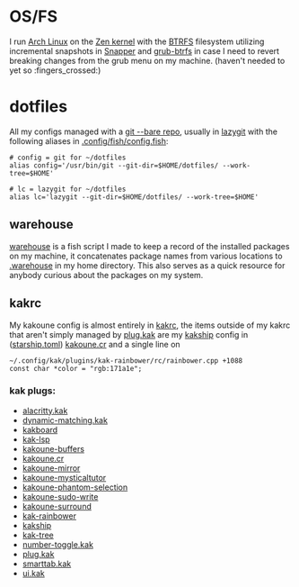 # OS/FS
I run [Arch Linux](https://wiki.archlinux.org/title/Arch_Linux) on the [Zen kernel](https://wiki.archlinux.org/title/Kernel) with the [BTRFS](https://www.wikiwand.com/en/Btrfs#/Features) filesystem utilizing incremental snapshots in [Snapper](https://www.wikiwand.com/en/Btrfs#/Features) and [grub-btrfs](https://github.com/Antynea/grub-btrfs) in case I need to revert breaking changes from the grub menu on my machine. (haven't needed to yet so :fingers_crossed:)

# dotfiles
All my configs managed with a [git --bare repo](https://www.atlassian.com/git/tutorials/dotfiles), usually in [lazygit](https://github.com/jesseduffield/lazygit) with the following aliases in [.config/fish/config.fish](https://github.com/JacobTravers/dotfiles/blob/main/.config/fish/config.fish#L148): 

```
# config = git for ~/dotfiles
alias config='/usr/bin/git --git-dir=$HOME/dotfiles/ --work-tree=$HOME'

# lc = lazygit for ~/dotfiles
alias lc='lazygit --git-dir=$HOME/dotfiles/ --work-tree=$HOME'
```

## warehouse
[warehouse](https://github.com/JacobTravers/dotfiles/blob/main/.config/fish/functions/warehouse.fish) is a fish script I made to keep a record of the installed packages on my machine, it concatenates package names from various locations to [.warehouse](https://github.com/JacobTravers/dotfiles/blob/main/.warehouse) in my home directory. This also serves as a quick resource for anybody curious about the packages on my system.

## kakrc
My kakoune config is almost entirely in [kakrc](https://github.com/JacobTravers/dotfiles/blob/main/.config/kak/kakrc), the items outside of my kakrc that aren't simply managed by [plug.kak](https://github.com/andreyorst/plug.kak) are my [kakship](https://github.com/eburghar/kakship) config in ([starship.toml](https://github.com/JacobTravers/dotfiles/blob/main/.config/kak/starship.toml)) [kakoune.cr](https://github.com/alexherbo2/kakoune.cr) and a single line on
```
~/.config/kak/plugins/kak-rainbower/rc/rainbower.cpp +1088
const char *color = "rgb:171a1e";
```

### kak plugs:
- [alacritty.kak](https://github.com/alexherbo2/alacritty.kak)
- [dynamic-matching.kak](https://github.com/useredsa/dynamic-matching.kak)
- [kakboard](https://github.com/lePerdu/kakboard)
- [kak-lsp](https://github.com/kak-lsp/kak-lsp)
- [kakoune-buffers](https://github.com/delapouite/kakoune-buffers)
- [kakoune.cr](https://github.com/alexherbo2/kakoune.cr)
- [kakoune-mirror](https://github.com/delapouite/kakoune-mirror)
- [kakoune-mysticaltutor](https://github.com/caksoylar/kakoune-mysticaltutor)
- [kakoune-phantom-selection](https://github.com/occivink/kakoune-phantom-selection)
- [kakoune-sudo-write](https://github.com/occivink/kakoune-sudo-write)
- [kakoune-surround](https://github.com/h-youhei/kakoune-surround)
- [kak-rainbower](https://github.com/crizan/kak-rainbower)
- [kakship](https://github.com/eburghar/kakship)
- [kak-tree](https://github.com/ul/kak-tree)
- [number-toggle.kak](https://github.com/evanrelf/number-toggle.kak)
- [plug.kak](https://github.com/andreyorst/plug.kak)
- [smarttab.kak](https://github.com/andreyorst/smarttab.kak)
- [ui.kak](https://github.com/kkga/ui.kak)
